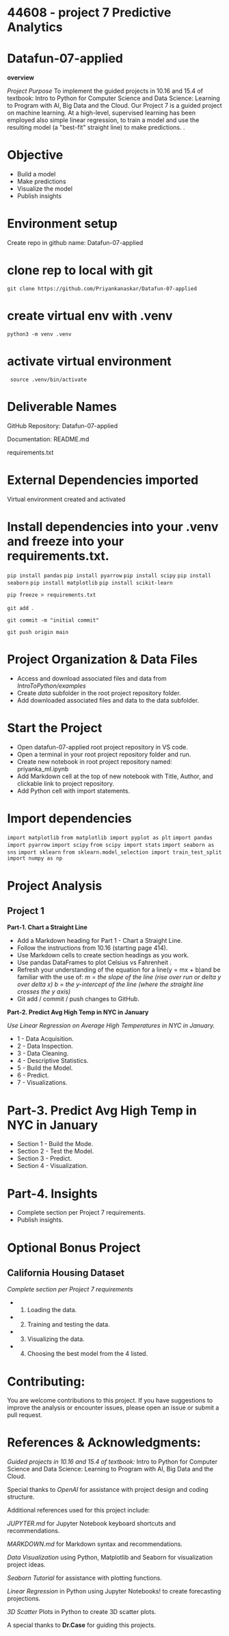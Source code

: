# 44608 - project 7 Predictive Analytics 

# Datafun-07-applied

**overview**

*Project Purpose*
To implement the guided projects in 10.16 and 15.4 of textbook: Intro to Python for Computer Science and Data Science: Learning to Program with AI, Big Data and the Cloud.
Our Project 7 is a guided project on machine learning. At a high-level, supervised learning has been employed also simple linear regression, to train a model and use the resulting model (a "best-fit" straight line) to make predictions. .

# Objective

 * Build a model
 * Make predictions
 * Visualize the model
 * Publish insights

# Environment setup

 Create repo in github name: Datafun-07-applied

 # clone rep to local with git

 `git clone https://github.com/Priyankanaskar/Datafun-07-applied`

# create virtual env with .venv

`python3 -m venv .venv`

# activate virtual environment

` source .venv/bin/activate`

# Deliverable Names
 GitHub Repository: Datafun-07-applied

 Documentation: README.md

 requirements.txt

# External Dependencies imported

  Virtual environment created and activated
  
# Install dependencies into your .venv and freeze into your requirements.txt.
`pip install pandas`
`pip install pyarrow`
`pip install scipy`
`pip install seaborn`
`pip install matplotlib`
`pip install scikit-learn`

`pip freeze > requirements.txt`

`git add `.

`git commit -m "initial commit"`

`git push origin main`

# Project Organization & Data Files

* Access and download associated files and data from *IntroToPython/examples*
* Create *data* subfolder in the root project repository folder.
* Add downloaded associated files and data to the data subfolder.

# Start the Project

* Open datafun-07-applied root project repository in VS code.
* Open a terminal in your root project repository folder and run.
* Create new notebook in root project repository named: priyanka_ml.ipynb
* Add Markdown cell at the top of new notebook with Title, Author, and clickable link to project repository.
* Add Python cell with import statements.

# Import dependencies

`import matplotlib`
`from matplotlib import pyplot as plt`
`import pandas`
`import pyarrow`
`import scipy`
`from scipy import stats`
`import seaborn as sns`
`import sklearn`
`from sklearn.model_selection import train_test_split`
`import numpy as np`

# Project Analysis

 ## Project 1

**Part-1. Chart a Straight Line** 

* Add a Markdown heading for Part 1 - Chart a Straight Line.
* Follow the instructions from 10.16 (starting page 414).
* Use Markdown cells to create section headings as you work. 
* Use pandas DataFrames to plot Celsius vs Fahrenheit .
* Refresh your understanding of the equation for a line(y = mx + b)and be familiar with the use of:
*m = the slope of the line (rise over run or delta y over delta x)*
*b = the y-intercept of the line (where the straight line crosses the y axis)*
* Git add / commit / push changes to GitHub.

**Part-2. Predict Avg High Temp in NYC in January**

*Use Linear Regression on Average High Temperatures in NYC in January.*

* 1 - Data Acquisition.
* 2 - Data Inspection.
* 3 - Data Cleaning.
* 4 - Descriptive Statistics.
* 5 - Build the Model.
* 6 - Predict.
* 7 - Visualizations.

# Part-3. Predict Avg High Temp in NYC in January 

* Section 1 - Build the Mode.
* Section 2 - Test the Model.
* Section 3 - Predict.
* Section 4 - Visualization.

# Part-4. Insights 

* Complete section per Project 7 requirements.
* Publish insights.

# Optional Bonus Project

## California Housing Dataset

*Complete section per Project 7 requirements*

* 1. Loading the data.
* 2. Training and testing the data.
* 3. Visualizing the data.
* 4. Choosing the best model from the 4 listed.

# Contributing:

You are welcome contributions to this project. If you have suggestions to improve the analysis or encounter issues, please open an issue or submit a pull request.

# References & Acknowledgments:

*Guided projects in 10.16 and 15.4 of textbook:* Intro to Python for Computer Science and Data Science: Learning to Program with AI, Big Data and the Cloud.

Special thanks to *OpenAI* for assistance with project design and coding structure.

Additional references used for this project include: 

*JUPYTER.md* for Jupyter Notebook keyboard shortcuts and recommendations.

*MARKDOWN.md* for Markdown syntax and recommendations.

*Data Visualization* using Python, Matplotlib and Seaborn for visualization project ideas.

*Seaborn Tutorial* for assistance with plotting functions.

*Linear Regression* in Python using Jupyter Notebooks! to create forecasting projections.

*3D Scatter* Plots in Python to create 3D scatter plots.

A special thanks to **Dr.Case** for guiding this projects.